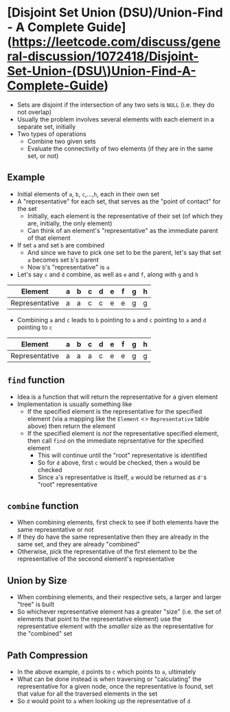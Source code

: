 # [Disjoint Set Union (DSU)/Union-Find - A Complete Guide](https://leetcode.com/discuss/general-discussion/1072418/Disjoint-Set-Union-(DSU\)Union-Find-A-Complete-Guide)

* Sets are disjoint if the intersection of any two sets is `NULL` (i.e. they do not overlap)
* Usually the problem involves several elements with each element in a separate set, initially
* Two types of operations
  * Combine two given sets
  * Evaluate the connectivity of two elements (if they are in the same set, or not)

## Example

* Initial elements of `a`, `b`, `c`,...,`h`, each in their own set
* A "representative" for each set, that serves as the "point of contact" for the set
  * Initially, each element is the representative of their set (of which they are, initially, the only element)
  * Can think of an element's "representative" as the immediate parent of that element
* If set `a` and set `b` are combined
  * And since we have to pick one set to be the parent, let's say that set `a` becomes set `b`'s parent
  * Now `b`'s "representative" is `a`
* Let's say `c` and `d` combine, as well as `e` and `f`, along with `g` and `h`

| Element        | a | b | c | d | e | f | g | h |
|----------------|---|---|---|---|---|---|---|---|
| Representative | a | a | c | c | e | e | g | g |

* Combining `a` and `c` leads to `b` pointing to `a` and `c` pointing to `a` and `d` pointing to `c`

| Element        | a | b | c | d | e | f | g | h |
|----------------|---|---|---|---|---|---|---|---|
| Representative | a | a | a | c | e | e | g | g |

## `find` function

* Idea is a function that will return the representative for a given element
* Implementation is usually something like
  * If the specified element is the representative for the specified element (via a mapping like the `Element` <> `Representative` table above) then return the element
  * If the specified element is _not_ the representative specified element, then call `find` on the immediate reprsentative for the specified element
    * This will continue until the "root" representative is identified
    * So for `d` above, first `c` would be checked, then `a` would be checked
    * Since `a`'s representative is itself, `a` would be returned as `d'`s "root" representative

## `combine` function

* When combining elements, first check to see if both elements have the same representative or not
* If they do have the same representative then they are already in the same set, and they are already "combined"
* Otherwise, pick the representative of the first element to be the representative of the seceond element's representative

## Union by Size

* When combining elements, and their respective sets, a larger and larger "tree" is built
* So whichever representative element has a greater "size" (i.e. the set of elements that point to the representative element) use the representative element with the _smaller_ size as the representative for the "combined" set

## Path Compression

* In the above example, `d` points to `c` which points to `a`, ultimately
* What can be done instead is when traversing or "calculating" the representative for a given node, once the representative is found, set that value for all the traversed elements in the set
* So `d` would point to `a` when looking up the representative of `d`
